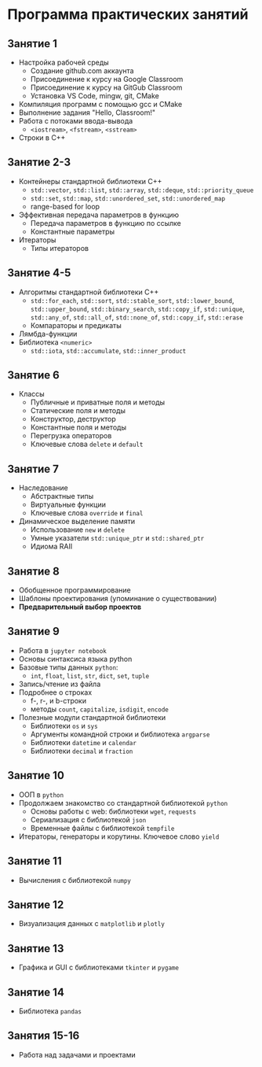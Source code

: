 # Программа практических занятий

## Занятие 1

* Настройка рабочей среды
  * Создание github.com аккаунта
  * Присоединение к курсу на Google Classroom
  * Присоединение к курсу на GitGub Classroom
  * Установка VS Code, mingw, git, CMake
* Компиляция программ с помощью gcc и CMake
* Выполнение задания "Hello, Classroom!"
* Работа с потоками ввода-вывода
  * `<iostream>`, `<fstream>`, `<sstream>`
* Строки в C++

## Занятие 2-3

* Контейнеры стандартной библиотеки C++
  * `std::vector`, `std::list`, `std::array`, `std::deque`, `std::priority_queue`
  * `std::set`, `std::map`, `std::unordered_set`, `std::unordered_map`
  * range-based for loop
* Эффективная передача параметров в функцию
  * Передача параметров в функцию по ссылке
  * Константные параметры
* Итераторы
  * Типы итераторов

## Занятие 4-5

* Алгоритмы стандартной библиотеки C++
  * `std::for_each`, `std::sort`, `std::stable_sort`, `std::lower_bound`, `std::upper_bound`, `std::binary_search`, `std::copy_if`, `std::unique`, `std::any_of`, `std::all_of`, `std::none_of`, `std::copy_if`, `std::erase`
  * Компараторы и предикаты
* Лямбда-функции
* Библиотека `<numeric>`
  * `std::iota`, `std::accumulate`, `std::inner_product` 

## Занятие 6

* Классы
  * Публичные и приватные поля и методы
  * Статические поля и методы
  * Конструктор, деструктор
  * Константные поля и методы
  * Перегрузка операторов
  * Ключевые слова `delete` и `default`

## Занятие 7

* Наследование
  * Абстрактные типы
  * Виртуальные функции
  * Ключевые слова `override` и `final`
* Динамическое выделение памяти
  * Использование `new` и `delete`
  * Умные указатели `std::unique_ptr` и `std::shared_ptr`
  * Идиома RAII

## Занятие 8

* Обобщенное программирование
* Шаблоны проектирования (упоминание о существовании)
* **Предварительный выбор проектов**

## Занятие 9

* Работа в `jupyter notebook`
* Основы синтаксиса языка python
* Базовые типы данных `python`:
  * `int`, `float`, `list`, `str`, `dict`, `set`, `tuple`
* Запись/чтение из файла
* Подробнее о строках
  * f-, r-, и b-строки
  * методы `count`, `capitalize`, `isdigit`, `encode`
* Полезные модули стандартной библиотеки
  * Библиотеки `os` и `sys`
  * Аргументы командной строки и библиотека `argparse`
  * Библиотеки `datetime` и `calendar`
  * Библиотеки `decimal` и `fraction`

## Занятие 10

* ООП в `python`
* Продолжаем знакомство со стандартной библиотекой `python`
  * Основы работы с web: библиотеки `wget`, `requests`
  * Сериализация с библиотекой `json`
  * Временные файлы с библиотекой `tempfile`
* Итераторы, генераторы и корутины. Ключевое слово `yield`


## Занятие 11
* Вычисления с библиотекой `numpy`


## Занятие 12
* Визуализация данных с `matplotlib` и `plotly`


## Занятие 13
* Графика и GUI с библиотеками `tkinter` и `pygame`


## Занятие 14
* Библиотека `pandas`


## Занятия 15-16
* Работа над задачами и проектами
